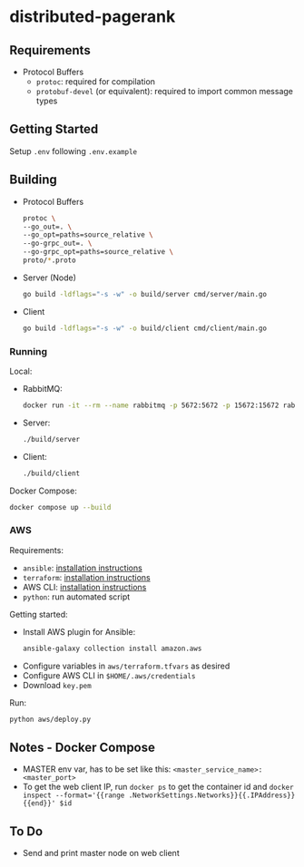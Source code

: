 # distributed-pagerank

## Requirements

- Protocol Buffers
  - `protoc`: required for compilation
  - `protobuf-devel` (or equivalent): required to import common message types

## Getting Started

Setup `.env` following `.env.example`

## Building

- Protocol Buffers
  ```bash
  protoc \
  --go_out=. \
  --go_opt=paths=source_relative \
  --go-grpc_out=. \
  --go-grpc_opt=paths=source_relative \
  proto/*.proto
  ```
- Server (Node) 
  ```bash
  go build -ldflags="-s -w" -o build/server cmd/server/main.go
  ```
- Client
  ```bash
  go build -ldflags="-s -w" -o build/client cmd/client/main.go
  ```

### Running

Local:
- RabbitMQ:
  ```bash
  docker run -it --rm --name rabbitmq -p 5672:5672 -p 15672:15672 rabbitmq
  ```
- Server:
  ```bash
  ./build/server
  ```
- Client:
  ```bash
  ./build/client
  ```

Docker Compose:
```bash
docker compose up --build
```

### AWS

Requirements:
- `ansible`: [installation instructions](https://docs.ansible.com/ansible/2.9/installation_guide/intro_installation.html)
- `terraform`: [installation instructions](https://developer.hashicorp.com/terraform/downloads?product_intent=terraform)
- AWS CLI: [installation instructions](https://docs.aws.amazon.com/cli/latest/userguide/getting-started-install.html)
- `python`: run automated script

Getting started:
- Install AWS plugin for Ansible:
  ```bash
  ansible-galaxy collection install amazon.aws
  ```
- Configure variables in `aws/terraform.tfvars` as desired
- Configure AWS CLI in `$HOME/.aws/credentials`
- Download `key.pem`

Run:
```bash
python aws/deploy.py
```

## Notes - Docker Compose

- MASTER env var, has to be set like this: `<master_service_name>:<master_port>`
- To get the web client IP, run `docker ps` to get the container id
  and `docker inspect --format='{{range .NetworkSettings.Networks}}{{.IPAddress}}{{end}}' $id`

## To Do 
- Send and print master node on web client
